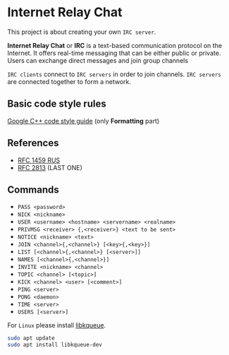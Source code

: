 # Internet Relay Chat
This project is about creating your own `IRC server`.

**Internet Relay Chat** or **IRC** is a text-based communication protocol on the Internet.
It offers real-time messaging that can be either public or private. Users can exchange
direct messages and join group channels

`IRC clients` connect to `IRC servers` in order to join channels. `IRC servers` are connected
together to form a network.

## Basic code style rules
[Google C++ code style guide](https://google.github.io/styleguide/cppguide.html#Formatting) (only **Formatting** part)

## References
- [RFC 1459 RUS](https://www.lissyara.su/doc/rfc/rfc1459/)
- [RFC 2813](https://datatracker.ietf.org/doc/html/rfc2813) (LAST ONE)

## Commands
- `PASS <password>`
- `NICK <nickname>`
- `USER <username> <hostname> <servername> <realname>`
- `PRIVMSG <receiver> {,<receiver>} <text to be sent>`
- `NOTICE <nickname> <text>`
- `JOIN <channel>{,<channel>} [<key>{,<key>}]`
- `LIST [<channel>{,<channel>} [<server>]]`
- `NAMES [<channel>{,<channel>}]`
- `INVITE <nickname> <channel>`
- `TOPIC <channel> [<topic>]`
- `KICK <channel> <user> [<comment>]`
- `PING <server>`
- `PONG <daemon>`
- `TIME <server>`
- `USERS [<server>]`

For `Linux` please install [libkqueue](https://github.com/mheily/libkqueue).

```bash
sudo apt update
sudo apt install libkqueue-dev
```
